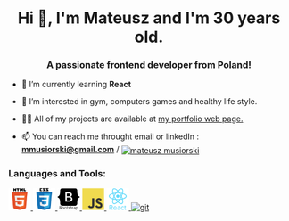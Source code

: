 <h1 align="center">Hi 👋, I'm Mateusz and I'm 30 years old.</h1>
<h3 align="center">A passionate frontend developer from Poland!</h3>

- 🌱 I’m currently learning **React**
- 👀 I’m interested in gym, computers games and healthy life style.

- 👨‍💻 All of my projects are available at [my portfolio web page.](https://beautiful-sundae-351ee2.netlify.app/)

- 📫 You can reach me throught email or linkedIn : **mmusiorski@gmail.com** / <a href="https://www.linkedin.com/in/mateusz-musiorski-298a33145/" target="blank"><img align="center" src="https://raw.githubusercontent.com/rahuldkjain/github-profile-readme-generator/master/src/images/icons/Social/linked-in-alt.svg" alt="mateusz musiorski" height="15" width="20"/></a>

<h3 align="left">Languages and Tools:</h3>
<p align="left"> 
<a href="https://www.w3.org/html/" target="_blank" rel="noreferrer"> <img src="https://raw.githubusercontent.com/devicons/devicon/master/icons/html5/html5-original-wordmark.svg" alt="html5" width="40" height="40"/> </a>
<a href="https://www.w3schools.com/css/" target="_blank" rel="noreferrer"> <img src="https://raw.githubusercontent.com/devicons/devicon/master/icons/css3/css3-original-wordmark.svg" alt="css3" width="40" height="40"/> </a>
<a href="https://getbootstrap.com" target="_blank" rel="noreferrer"> <img src="https://raw.githubusercontent.com/devicons/devicon/master/icons/bootstrap/bootstrap-plain-wordmark.svg" alt="bootstrap" width="40" height="40"/> </a>
  <a href="https://developer.mozilla.org/en-US/docs/Web/JavaScript" target="_blank" rel="noreferrer"> <img src="https://raw.githubusercontent.com/devicons/devicon/master/icons/javascript/javascript-original.svg" alt="javascript" width="40" height="40"/> </a>
      <a href="https://reactjs.org/" target="_blank" rel="noreferrer"> <img src="https://raw.githubusercontent.com/devicons/devicon/master/icons/react/react-original-wordmark.svg" alt="react" width="40" height="40"/> </a>
<a href="https://git-scm.com/" target="_blank" rel="noreferrer"> <img src="https://www.vectorlogo.zone/logos/git-scm/git-scm-icon.svg" alt="git" width="40" height="40"/> </a> </p>



<!---
musior/musior is a ✨ special ✨ repository because its `README.md` (this file) appears on your GitHub profile.
You can click the Preview link to take a look at your changes.
--->
